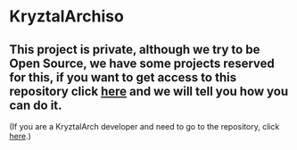 # KryztalArchiso 

## This project is private, although we try to be Open Source, we have some projects reserved for this, if you want to get access to this repository click [here](https://gitlab.com/Kryztal/KryztalArch/packages/compilers/images-builders/kryztalarchiso/-/wikis/home) and we will tell you how you can do it.

(If you are a KryztalArch developer and need to go to the repository, click [here](https://gitlab.com/Kryztal/KryztalArch/packages/compilers/images-builders/kryztalarchiso/).)